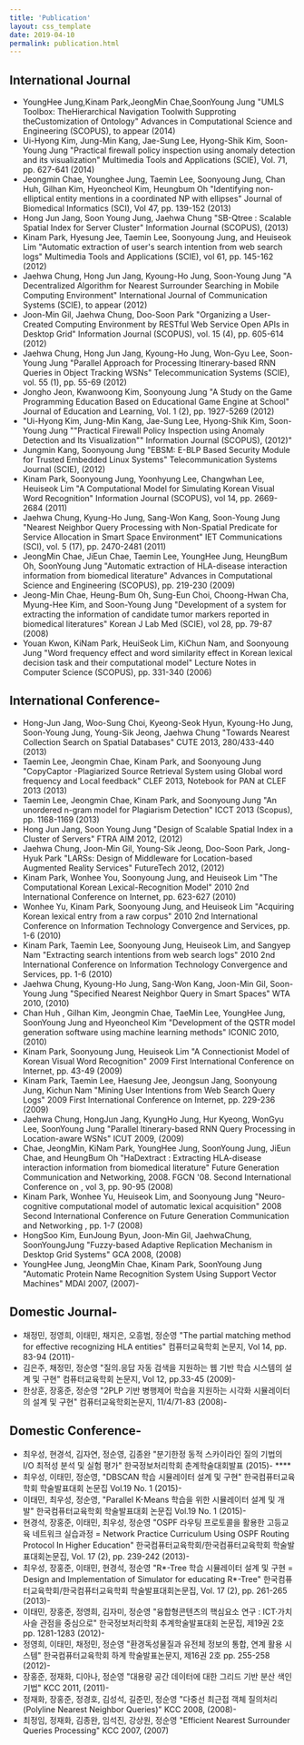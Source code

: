 ```yaml
---
title: 'Publication'
layout: css_template
date: 2019-04-10
permalink: publication.html
---
```


## International Journal

- YoungHee Jung,Kinam Park,JeongMin Chae,SoonYoung Jung "UMLS Toolbox: TheHierarchical Navigation Toolwith Supproting theCustomization of Ontology" Advances in Computational Science and Engineering (SCOPUS), to appear (2014)
- Ui-Hyong Kim, Jung-Min Kang, Jae-Sung Lee, Hyong-Shik Kim, Soon-Young Jung "Practical firewall policy inspection using anomaly detection and its visualization" Multimedia Tools and Applications (SCIE), Vol. 71, pp. 627-641 (2014)
- Jeongmin Chae, Younghee Jung, Taemin Lee, Soonyoung Jung, Chan Huh, Gilhan Kim, Hyeoncheol Kim, Heungbum Oh "Identifying non-elliptical entity mentions in a coordinated NP with ellipses" Journal of Biomedical Informatics (SCI), Vol 47, pp. 139-152 (2013)
- Hong Jun Jang, Soon Young Jung, Jaehwa Chung "SB-Qtree : Scalable Spatial Index for Server Cluster" Information Journal (SCOPUS), (2013)
- Kinam Park, Hyesung Jee, Taemin Lee, Soonyoung Jung, and Heuiseok Lim "Automatic extraction of user's search intention from web search logs" Multimedia Tools and Applications (SCIE), vol 61, pp. 145-162 (2012)
- Jaehwa Chung, Hong Jun Jang, Kyoung-Ho Jung, Soon-Young Jung "A Decentralized Algorithm for Nearest Surrounder Searching in Mobile Computing Environment"  International Journal of Communication Systems (SCIE), to appear (2012)
- Joon-Min Gil, Jaehwa Chung, Doo-Soon Park "Organizing a User-Created Computing Environment by RESTful Web Service Open APIs in Desktop Grid" Information Journal (SCOPUS), vol. 15 (4), pp. 605-614 (2012)
- Jaehwa Chung, Hong Jun Jang, Kyoung-Ho Jung, Won-Gyu Lee, Soon-Young Jung "Parallel Approach for Processing Itinerary-based RNN Queries in Object Tracking WSNs" Telecommunication Systems (SCIE), vol. 55 (1), pp. 55-69 (2012)
- Jongho Jeon, Kwanwoong Kim, Soonyoung Jung "A Study on the Game Programming Education Based on Educational Game Engine at School" Journal of Education and Learning, Vol. 1 (2), pp. 1927-5269 (2012)
- "Ui-Hyong Kim, Jung-Min Kang, Jae-Sung Lee, Hyong-Shik Kim, Soon-Young Jung ""Practical Firewall Policy Inspection using Anomaly Detection and Its Visualization"" Information Journal (SCOPUS), (2012)"
- Jungmin Kang, Soonyoung Jung "EBSM: E-BLP Based Security Module for Trusted Embedded Linux Systems" Telecommunication Systems Journal (SCIE), (2012)
- Kinam Park, Soonyoung Jung, Yoonhyung Lee, Changwhan Lee, Heuiseok Lim "A Computational Model for Simulating Korean Visual Word Recognition" Information Journal (SCOPUS), vol 14, pp. 2669-2684 (2011)
- Jaehwa Chung, Kyung-Ho Jung, Sang-Won Kang, Soon-Young Jung "Nearest Neighbor Query Processing with Non-Spatial Predicate for Service Allocation in Smart Space Environment" IET Communications (SCI), vol. 5 (17), pp. 2470-2481 (2011)
- JeongMin Chae, JiEun Chae, Taemin Lee, YoungHee Jung, HeungBum Oh, SoonYoung Jung "Automatic extraction of HLA-disease interaction information from biomedical literature" Advances in Computational Science and Engineering (SCOPUS), pp. 219-230 (2009)
- Jeong-Min Chae, Heung-Bum Oh, Sung-Eun Choi, Choong-Hwan Cha, Myung-Hee Kim, and Soon-Young Jung "Development of a system for extracting the information of candidate tumor markers reported in biomedical literatures" Korean J Lab Med (SCIE), vol 28, pp. 79-87 (2008)
- Youan Kwon, KiNam Park, HeuiSeok Lim, KiChun Nam, and Soonyoung Jung "Word frequency effect and word similarity effect in Korean lexical decision task and their computational model" Lecture Notes in Computer Science (SCOPUS), pp. 331-340 (2006)

## International Conference- 

- Hong-Jun Jang, Woo-Sung Choi, Kyeong-Seok Hyun, Kyoung-Ho Jung, Soon-Young Jung, Young-Sik Jeong, Jaehwa Chung "Towards Nearest Collection Search on Spatial Databases" CUTE 2013, 280/433-440 (2013)
- Taemin Lee, Jeongmin Chae, Kinam Park, and Soonyoung Jung "CopyCaptor -Plagiarized Source Retrieval System using Global word frequency and Local feedback" CLEF 2013, Notebook for PAN at CLEF 2013 (2013)
- Taemin Lee, Jeongmin Chae, Kinam Park, and Soonyoung Jung "An unordered n-gram model for Plagiarism Detection" ICCT 2013 (Scopus), pp. 1168-1169 (2013)
- Hong Jun Jang, Soon Young Jung "Design of Scalable Spatial Index in a Cluster of Servers" FTRA AIM 2012, (2012)
- Jaehwa Chung, Joon-Min Gil, Young-Sik Jeong, Doo-Soon Park, Jong-Hyuk Park "LARSs: Design of Middleware for Location-based Augmented Reality Services" FutureTech 2012, (2012)
- Kinam Park, Wonhee You, Soonyoung Jung, and Heuiseok Lim "The Computational Korean Lexical-Recognition Model" 2010 2nd International Conference on Internet, pp. 623-627 (2010)
- Wonhee Yu, Kinam Park, Soonyoung Jung, and Heuiseok Lim "Acquiring Korean lexical entry from a raw corpus" 2010 2nd International Conference on Information Technology Convergence and Services, pp. 1-6 (2010)
- Kinam Park, Taemin Lee, Soonyoung Jung, Heuiseok Lim, and Sangyep Nam "Extracting search intentions from web search logs" 2010 2nd International Conference on Information Technology Convergence and Services, pp. 1-6 (2010)
- Jaehwa Chung, Kyoung-Ho Jung, Sang-Won Kang, Joon-Min Gil, Soon-Young Jung "Specified Nearest Neighbor Query in Smart Spaces" WTA 2010, (2010)
- Chan Huh , Gilhan Kim, Jeongmin Chae, TaeMin Lee, YoungHee Jung, SoonYoung Jung and Hyeoncheol Kim "Development of the QSTR model generation software using machine learning methods" ICONIC 2010, (2010)
- Kinam Park, Soonyoung Jung, Heuiseok Lim "A Connectionist Model of Korean Visual Word Recognition" 2009 First International Conference on Internet, pp. 43-49 (2009)
- Kinam Park, Taemin Lee, Haesung Jee, Jeongsun Jang, Soonyoung Jung, Kichun Nam "Mining User Intentions from Web Search Query Logs" 2009 First International Conference on Internet, pp. 229-236 (2009)
- Jaehwa Chung, HongJun Jang, KyungHo Jung, Hur Kyeong, WonGyu Lee, SoonYoung Jung "Parallel Itinerary-based RNN Query Processing in Location-aware WSNs" ICUT 2009, (2009)
- Chae, JeongMin, KiNam Park, YoungHee Jung, SoonYoung Jung, JiEun Chae, and HeungBum Oh "HaDextract : Extracting HLA-disease interaction information from biomedical literature" Future Generation Communication and Networking, 2008. FGCN '08. Second International Conference on , vol 3, pp. 90-95 (2008)
- Kinam Park, Wonhee Yu, Heuiseok Lim, and Soonyoung Jung "Neuro-cognitive computational model of automatic lexical acquisition" 2008 Second International Conference on Future Generation Communication and Networking , pp. 1-7 (2008)
- HongSoo Kim, EunJoung Byun, Joon-Min Gil, JaehwaChung, SoonYoungJung "Fuzzy-based Adaptive Replication Mechanism in Desktop Grid Systems" GCA 2008, (2008)
- YoungHee Jung, JeongMin Chae, Kinam Park, SoonYoung Jung "Automatic Protein Name Recognition System Using Support Vector Machines" MDAI 2007, (2007)- 

## Domestic Journal- 

- 채정민, 정영희, 이태민, 채지은, 오흥범, 정순영 "The partial matching method for effective recognizing HLA entities" 컴퓨터교육학회 논문지, Vol 14, pp. 83-94 (2011)- 
- 김은주, 채정민, 정순영 "질의․응답 자동 검색을 지원하는 웹 기반 학습 시스템의 설계 및 구현" 컴퓨터교육학회 논문지, Vol 12, pp.33-45 (2009)- 
- 한상훈, 장홍준, 정순영 "2PLP 기반 병행제어 학습을 지원하는 시각화 시뮬레이터의 설계 및 구현" 컴퓨터교육학회논문지, 11/4/71-83 (2008)- 

## Domestic Conference- 

- 최우성, 현경석, 김자연, 정순영, 김종완 "분기한정 동적 스카이라인 질의 기법의 I/O 최적성 분석 및 실험 평가" 한국정보처리학회 춘계학술대회발표 (2015)- ****
- 최우성, 이태민, 정순영, "DBSCAN 학습 시뮬레이터 설계 및 구현" 한국컴퓨터교육학회 학술발표대회 논문집 Vol.19 No. 1 (2015)- 
- 이태민, 최우성, 정순영, "Parallel K-Means 학습을 위한 시뮬레이터 설계 및 개발" 한국컴퓨터교육학회 학술발표대회 논문집 Vol.19 No. 1 (2015)- 
- 현경석, 장홍준, 이태민, 최우성, 정순영 "OSPF 라우팅 프로토콜을 활용한 고등교육 네트워크 실습과정 = Network Practice Curriculum Using OSPF Routing Protocol In Higher Education" 한국컴퓨터교육학회/한국컴퓨터교육학회 학술발표대회논문집, Vol. 17 (2), pp. 239-242 (2013)- 
- 최우성, 장홍준, 이태민, 현경석, 정순영 "R*-Tree 학습 시뮬레이터 설계 및 구현 = Design and Implementation of Simulator for educating R*-Tree" 한국컴퓨터교육학회/한국컴퓨터교육학회 학술발표대회논문집, Vol. 17 (2), pp. 261-265 (2013)- 
- 이태민, 장홍준, 정영희, 김자미, 정순영 "융합형콘텐츠의 핵심요소 연구 : ICT·가치사슬 관점을 중심으로" 한국정보처리학회 추계학술발표대회 논문집, 제19권 2호 pp. 1281-1283 (2012)- 
- 정영희, 이태민, 채정민, 정순영 "환경독성물질과 유전체 정보의 통합, 연계 활용 시스템" 한국컴퓨터교육학회 하계 학술발표논문지, 제16권 2호 pp. 255-258 (2012)- 
- 장홍준, 정재화, 디아나, 정순영 "대용량 공간 데이터에 대한 그리드 기반 분산 색인 기법" KCC 2011, (2011)- 
- 정재화, 장홍준, 정경호, 김성석, 길준민, 정순영 "다중선 최근접 객체 질의처리(Polyline Nearest Neighbor Queries)" KCC 2008, (2008)- 
- 최정임, 정재화, 김종완, 임석진, 강상원, 정순영 "Efficient Nearest Surrounder Queries Processing" KCC 2007, (2007)